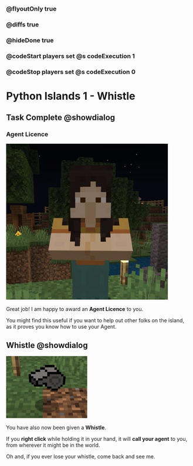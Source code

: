### @flyoutOnly true
### @diffs true
### @hideDone true
### @codeStart players set @s codeExecution 1
### @codeStop players set @s codeExecution 0

# Python Islands 1 - Whistle

## Task Complete @showdialog
### Agent Licence

![NPC](npc_small.jpg)

Great job! I am happy to award an **Agent Licence** to you.

You might find this useful if you want to help out other folks on the island, as it proves you know how to use your Agent.

## Whistle @showdialog

![Whistle](whistle_small.jpg)   

You have also now been given a **Whistle**.

If you **right click** while holding it in your hand, it will **call your agent** to you, from wherever it might be in the world.

Oh and, if you ever lose your whistle, come back and see me.
